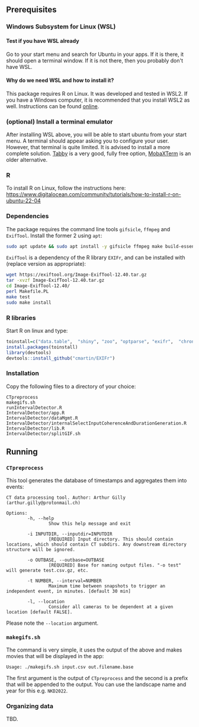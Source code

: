 ## Prerequisites

### Windows Subsystem for Linux (WSL)

#### Test if you have WSL already
Go to your start menu and search for Ubuntu in your apps. If it is there, it should open a terminal window. If it is not there, then you probably don't have WSL.

#### Why do we need WSL and how to install it?
This package requires R on Linux. It was developed and tested in WSL2. If you have a Windows computer, it is recommended that you install WSL2 as well. Instructions can be found [online](https://learn.microsoft.com/en-us/windows/wsl/install).

### (optional) Install a terminal emulator
After installing WSL above, you will be able to start ubuntu from your start menu. A terminal should appear asking you to configure your user. However, that terminal is quite limited. It is advised to install a more complete solution. [Tabby](tabby.sh) is a very good, fully free option, [MobaXTerm](https://mobaxterm.mobatek.net/download.html) is an older alternative.

### R
To install R on Linux, follow the instructions here: https://www.digitalocean.com/community/tutorials/how-to-install-r-on-ubuntu-22-04

### Dependencies
The package requires the command line tools `gifsicle`, `ffmpeg` and `ExifTool`. Install the former 2 using `apt`:
```bash
sudo apt update && sudo apt install -y gifsicle ffmpeg make build-essential libharfbuzz-dev libfribidi-dev libssl-dev libfontconfig1-dev libxml2-dev libpng-dev libtiff5-dev libjpeg-dev
```

`ExifTool` is a dependency of the R library `EXIFr`, and can be installed with (replace version as appropriate):

```bash
wget https://exiftool.org/Image-ExifTool-12.40.tar.gz
tar -xvzf Image-ExifTool-12.40.tar.gz
cd Image-ExifTool-12.40/
perl Makefile.PL
make test
sudo make install
```

### R libraries
Start R on linux and type:
```R
toinstall=c("data.table",  "shiny", "zoo", "optparse", "exifr",  "chron", "DT", "tools", "shinyjs", "shinyFiles", "jsonlite", "config", "devtools", "R.utils")
install.packages(toinstall)
library(devtools)
devtools::install_github("cmartin/EXIFr")
```

### Installation
Copy the following files to a directory of your choice:
```
CTpreprocess
makegifs.sh
runIntervalDetector.R
IntervalDetector/app.R
IntervalDetector/dataMgmt.R
IntervalDetector/internalSelectInputCoherenceAndDurationGeneration.R
IntervalDetector/lib.R
IntervalDetector/splitGIF.sh
```

## Running

### `CTpreprocess`
This tool generates the database of timestamps and aggregates them into events:
```
CT data processing tool. Author: Arthur Gilly (arthur.gilly@protonmail.ch)

Options:
        -h, --help
                Show this help message and exit

        -i INPUTDIR, --inputdir=INPUTDIR
                [REQUIRED] Input directory. This should contain locations, which should contain CT subdirs. Any downstream directory structure will be ignored.

        -o OUTBASE, --outbase=OUTBASE
                [REQUIRED] Base for naming output files. "-o test" will generate test.csv.gz, etc.

        -t NUMBER, --interval=NUMBER
                Maximum time between snapshots to trigger an independent event, in minutes. [default 30 min]

        -l, --location
                Consider all cameras to be dependent at a given location [default FALSE].
```

Please note the `--location` argument.

### `makegifs.sh`

The command is very simple, it uses the output of the above and makes movies that will be displayed in the app:

```
Usage: ./makegifs.sh input.csv out.filename.base
```

The first argument is the output of `CTpreprocess` and the second is a prefix that will be appended to the output. You can use the landscape name and year for this e.g. `NKD2022`.

### Organizing data

TBD.
